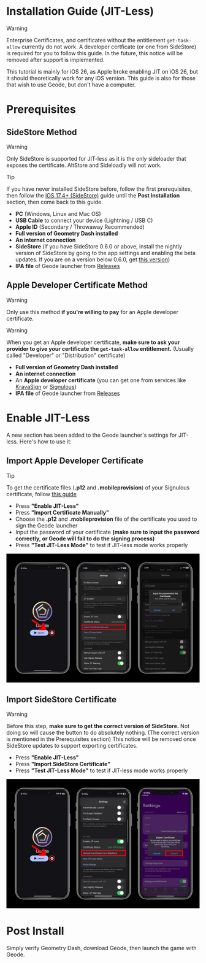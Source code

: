 # Installation Guide (JIT-Less)
> [!WARNING]
> Enterprise Certificates, and certificates without the entitlement `get-task-allow` currently do not work. A developer certficate (or one from SideStore) is required for you to follow this guide. In the future, this notice will be removed after support is implemented.

This tutorial is mainly for iOS 26, as Apple broke enabling JIT on iOS 26, but it should theoretically work for any iOS version. This guide is also for those that wish to use Geode, but don't have a computer.

# Prerequisites
## SideStore Method
> [!WARNING]
> Only SideStore is supported for JIT-less as it is the only sideloader that exposes the certificate. AltStore and Sideloadly will not work.

> [!TIP]
> If you have never installed SideStore before, follow the first prerequisites, then follow the [iOS 17.4+ (SideStore)](./MODERN-IOS-INSTALL.md) guide until the **Post Installation** section, then come back to this guide.

- **PC** (Windows, Linux and Mac OS)
- **USB Cable** to connect your device (Lightning / USB C)
- **Apple ID** (Secondary / Throwaway Recommended)
- **Full version of Geometry Dash installed**
- **An internet connection**
- **SideStore** (if you have SideStore 0.6.0 or above, install the nightly version of SideStore by going to the app settings and enabling the beta updates. If you are on a version below 0.6.0, get [this version](https://github.com/geode-sdk/ios-launcher/raw/refs/heads/main/screenshots/SideStore-0.6.2-pr.959+4534534.ipa))
- **IPA file** of Geode launcher from [Releases](https://github.com/geode-sdk/ios-launcher/releases)

## Apple Developer Certificate Method
> [!WARNING]
> Only use this method **if you're willing to pay** for an Apple developer certificate.

> [!WARNING]
> When you get an Apple developer certificate, **make sure to ask your provider to give your certificate the `get-task-allow` entitlement.** (Usually called "Developer" or "Distribution" certificate)

- **Full version of Geometry Dash installed**
- **An internet connection**
- An **Apple developer certificate** (you can get one from services like [KravaSign](https://kravasign.com) or [Signulous](https://www.signulous.com))
- **IPA file** of Geode launcher from [Releases](https://github.com/geode-sdk/ios-launcher/releases)

# Enable JIT-Less
A new section has been added to the Geode launcher's settings for JIT-less. Here's how to use it:

## Import Apple Developer Certificate
> [!TIP]
> To get the certificate files (**.p12** and **.mobileprovision**) of your Signulous certificate, follow [this guide](/SIGNULOUS-CERTIFICATE-FILE-GUIDE.md)

- Press **"Enable JIT-Less"**
- Press **"Import Certificate Manually"**
- Choose the **.p12** and **.mobileprovision** file of the certificate you used to sign the Geode launcher
- Input the password of your certificate **(make sure to input the password correctly, or Geode will fail to do the signing process)**
- Press **"Test JIT-Less Mode"** to test if JIT-less mode works properly 

![](screenshots/jitless-cert.png)

## Import SideStore Certificate
> [!WARNING]
> Before this step, **make sure to get the correct version of SideStore.** Not doing so will cause the button to do absolutely nothing. (The correct version is mentioned in the Prerequisites section)
> This notice will be removed once SideStore updates to support exporting certificates.

- Press **"Enable JIT-Less"**
- Press **"Import SideStore Certificate"**
- Press **"Test JIT-Less Mode"** to test if JIT-less mode works properly

![](screenshots/jitless-sidestore.png)

# Post Install
Simply verify Geometry Dash, download Geode, then launch the game with Geode.
